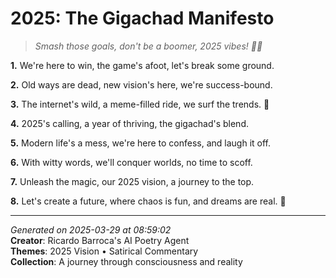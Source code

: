 # 2025: The Gigachad Manifesto

> *Smash those goals, don't be a boomer, 2025 vibes! 💪🌟*

**1.** We're here to win, the game's afoot, let's break some ground.


**2.** Old ways are dead, new vision's here, we're success-bound.


**3.** The internet's wild, a meme-filled ride, we surf the trends. 🌊


**4.** 2025's calling, a year of thriving, the gigachad's blend.


**5.** Modern life's a mess, we're here to confess, and laugh it off.


**6.** With witty words, we'll conquer worlds, no time to scoff.


**7.** Unleash the magic, our 2025 vision, a journey to the top.


**8.** Let's create a future, where chaos is fun, and dreams are real. 🌟



---

*Generated on 2025-03-29 at 08:59:02*  
**Creator**: Ricardo Barroca's AI Poetry Agent  
**Themes**: 2025 Vision • Satirical Commentary  
**Collection**: A journey through consciousness and reality